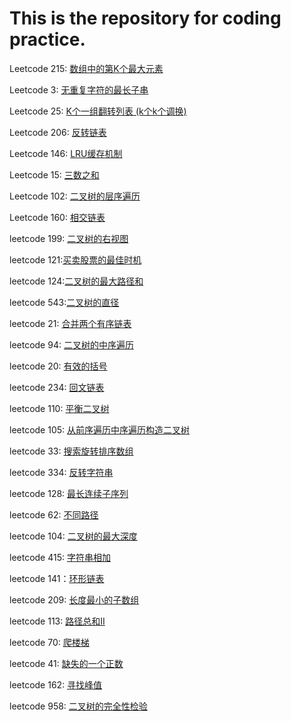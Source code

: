 # This is the repository for coding practice.
Leetcode 215: [数组中的第K个最大元素](https://github.com/azpeteryang/coding-interview/blob/master/215.%E6%95%B0%E7%BB%84%E4%B8%AD%E7%AC%AC%E4%B8%AA%E6%9C%80%E5%A4%A7%E5%85%83%E7%B4%A0.md)                  

Leetcode 3: [无重复字符的最长子串](https://github.com/azpeteryang/coding-interview/blob/master/3.%E6%97%A0%E9%87%8D%E5%A4%8D%E5%AD%97%E7%AC%A6%E7%9A%84%E6%9C%80%E9%95%BF%E5%AD%90%E4%B8%B2.md)     

Leetcode 25: [K个一组翻转列表   (k个k个调换)](https://github.com/azpeteryang/coding-interview/blob/master/25.K%E4%B8%AA%E4%B8%80%E7%BB%84%E7%BF%BB%E8%BD%AC%E9%93%BE%E8%A1%A8.md)   

Leetcode 206: [反转链表](https://github.com/azpeteryang/coding-interview/blob/master/206.%E5%8F%8D%E8%BD%AC%E9%93%BE%E8%A1%A8.md)       

Leetcode 146: [LRU缓存机制](https://github.com/azpeteryang/coding-interview/blob/master/146:%20LRU%E7%BC%93%E5%AD%98%E6%9C%BA%E5%88%B6.md)       

Leetcode 15: [三数之和](https://github.com/azpeteryang/coding-interview/blob/master/15:%20%E4%B8%89%E6%95%B0%E4%B9%8B%E5%92%8C.md)       

Leetcode 102: [二叉树的层序遍历](https://github.com/azpeteryang/coding-interview/blob/master/Leetcode%20102:%20%E4%BA%8C%E5%8F%89%E6%A0%91%E7%9A%84%E5%B1%82%E5%BA%8F%E9%81%8D%E5%8E%86.md)       

Leetcode 160: [相交链表](https://github.com/azpeteryang/coding-interview/blob/master/Leetcode%20160:%20%E7%9B%B8%E4%BA%A4%E9%93%BE%E8%A1%A8.md)       

leetcode 199: [二叉树的右视图](https://github.com/azpeteryang/coding-interview/blob/master/leetcode%20199:%20%E4%BA%8C%E5%8F%89%E6%A0%91%E7%9A%84%E5%8F%B3%E8%A7%86%E5%9B%BE.md)         

leetcode 121:[买卖股票的最佳时机](https://github.com/azpeteryang/coding-interview/blob/master/leetcode%20121:%E4%B9%B0%E5%8D%96%E8%82%A1%E7%A5%A8%E7%9A%84%E6%9C%80%E4%BD%B3%E6%97%B6%E6%9C%BA.md)        

leetcode 124:[二叉树的最大路径和](https://github.com/azpeteryang/coding-interview/blob/master/leetcode%20124:%E4%BA%8C%E5%8F%89%E6%A0%91%E7%9A%84%E6%9C%80%E5%A4%A7%E8%B7%AF%E5%BE%84%E5%92%8C.md)         

leetcode 543:[二叉树的直径](https://github.com/azpeteryang/coding-interview/blob/master/leetcode%20543:%E4%BA%8C%E5%8F%89%E6%A0%91%E7%9A%84%E7%9B%B4%E5%BE%84.md)         

leetcode 21: [合并两个有序链表](https://github.com/azpeteryang/coding-interview/blob/master/leetcode%2021:%20%E5%90%88%E5%B9%B6%E4%B8%A4%E4%B8%AA%E6%9C%89%E5%BA%8F%E9%93%BE%E8%A1%A8.md)         

leetcode 94: [二叉树的中序遍历](https://github.com/azpeteryang/coding-interview/blob/master/leetcode%2094:%20%E4%BA%8C%E5%8F%89%E6%A0%91%E7%9A%84%E4%B8%AD%E5%BA%8F%E9%81%8D%E5%8E%86.md)       

leetcode 20: [有效的括号](https://github.com/azpeteryang/coding-interview/blob/master/leetcode%2020:%20%E6%9C%89%E6%95%88%E7%9A%84%E6%8B%AC%E5%8F%B7.md)            

leetcode 234: [回文链表](https://github.com/azpeteryang/coding-interview/blob/master/leetcode%20234:%20%E5%9B%9E%E6%96%87%E9%93%BE%E8%A1%A8.md)             

leetcode 110: [平衡二叉树](https://github.com/azpeteryang/coding-interview/blob/master/leetcode%20110:%20%E5%B9%B3%E8%A1%A1%E4%BA%8C%E5%8F%89%E6%A0%91.md)            

leetcode 105: [从前序遍历中序遍历构造二叉树](https://github.com/azpeteryang/coding-interview/blob/master/leetcode%20105:%20%E4%BB%8E%E5%89%8D%E5%BA%8F%E9%81%8D%E5%8E%86%E4%B8%AD%E5%BA%8F%E9%81%8D%E5%8E%86%E6%9E%84%E9%80%A0%E4%BA%8C%E5%8F%89%E6%A0%91.md)          

leetcode 33: [搜索旋转排序数组](https://github.com/azpeteryang/coding-interview/blob/master/leetcode%2033:%20%E6%90%9C%E7%B4%A2%E6%97%8B%E8%BD%AC%E6%8E%92%E5%BA%8F%E6%95%B0%E7%BB%84.md)             

leetcode 334: [反转字符串](https://github.com/azpeteryang/coding-interview/blob/master/leetcode%20334:%20%E5%8F%8D%E8%BD%AC%E5%AD%97%E7%AC%A6%E4%B8%B2.md)             

leetcode 128: [最长连续子序列](https://github.com/azpeteryang/coding-interview/blob/master/leetcode%20128:%20%E6%9C%80%E9%95%BF%E8%BF%9E%E7%BB%AD%E5%AD%90%E5%BA%8F%E5%88%97.md)       

leetcode 62: [不同路径](https://github.com/azpeteryang/coding-interview/blob/master/leetcode%2062:%20%E4%B8%8D%E5%90%8C%E8%B7%AF%E5%BE%84.md)             

leetcode 104: [二叉树的最大深度](https://github.com/azpeteryang/coding-interview/blob/master/leetcode%20104:%E4%BA%8C%E5%8F%89%E6%A0%91%E7%9A%84%E6%9C%80%E5%A4%A7%E6%B7%B1%E5%BA%A6.md)       

leetcode 415: [字符串相加](https://github.com/azpeteryang/coding-interview/blob/master/leetcode%20415:%20%E5%AD%97%E7%AC%A6%E4%B8%B2%E7%9B%B8%E5%8A%A0.md)       

leetcode 141：[环形链表]()            

leetcode 209: [长度最小的子数组]()       

leetcode 113: [路径总和II]() 

leetcode 70: [爬楼梯]()    

leetcode 41: [缺失的一个正数](https://github.com/azpeteryang/coding-interview/blob/master/leetcode%2041:%20%E7%BC%BA%E5%A4%B1%E7%9A%84%E4%B8%80%E4%B8%AA%E6%AD%A3%E6%95%B0.md)       

leetcode 162: [寻找峰值]()     

leetcode 958: [二叉树的完全性检验](https://github.com/azpeteryang/coding-interview/blob/master/leetcode%20958:%20%E4%BA%8C%E5%8F%89%E6%A0%91%E7%9A%84%E5%AE%8C%E5%85%A8%E6%80%A7%E6%A3%80%E9%AA%8C.md)       
